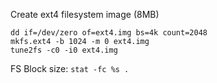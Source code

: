 Create ext4 filesystem image (8MB)

```
dd if=/dev/zero of=ext4.img bs=4k count=2048
mkfs.ext4 -b 1024 -m 0 ext4.img
tune2fs -c0 -i0 ext4.img
```

FS Block size: `stat -fc %s .`
